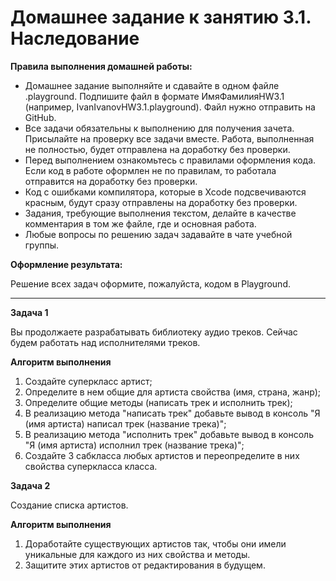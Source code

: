 # Домашнее задание к занятию 3.1. Наследование

**Правила выполнения домашней работы:**

*	Домашнее задание выполняйте и сдавайте в одном файле .playground. Подпишите файл в формате ИмяФамилияHW3.1 (например, IvanIvanovHW3.1.playground). Файл нужно отправить на GitHub.
*	Все задачи обязательны к выполнению для получения зачета. Присылайте на проверку все задачи вместе. Работа, выполненная не полностью, будет отправлена на доработку без проверки.
*	Перед выполнением ознакомьтесь с правилами оформления кода. Если код в работе оформлен не по правилам, то работала отправится на доработку без проверки.
*	Код с ошибками компилятора, которые в Xcode подсвечиваются красным, будут сразу отправлены на доработку без проверки.
*	Задания, требующие выполнения текстом, делайте в качестве комментария в том же файле, где и основная работа.
*	Любые вопросы по решению задач задавайте в чате учебной группы.

**Оформление результата:**

Решение всех задач оформите, пожалуйста, кодом в Playground.
________________________________________
**Задача 1**

Вы продолжаете разрабатывать библиотеку аудио треков. Сейчас будем работать над исполнителями треков.

**Алгоритм выполнения**

1.	Создайте суперкласс артист;
2.	Определите в нем общие для артиста свойства (имя, страна, жанр);
3.	Определите общие методы (написать трек и исполнить трек);
4.	В реализацию метода "написать трек" добавьте вывод в консоль "Я (имя артиста) написал трек (название трека)";
5.	В реализацию метода "исполнить трек" добавьте вывод в консоль "Я (имя артиста) исполнил трек (название трека)";
6.	Создайте 3 сабкласса любых артистов и переопределите в них свойства суперкласса класса.

**Задача 2**

Создание списка артистов.

**Алгоритм выполнения**

1.	Доработайте существующих артистов так, чтобы они имели уникальные для каждого из них свойства и методы.
2.	Защитите этих артистов от редактирования в будущем.
